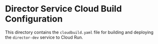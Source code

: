 # Director Service Cloud Build Configuration

This directory contains the `cloudbuild.yaml` file for building and deploying the `director-dev` service to Cloud Run.